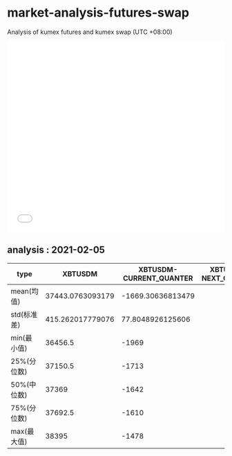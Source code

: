 # market-analysis-futures-swap
Analysis of kumex futures and kumex swap (UTC +08:00)

<iframe width="100%" height="440" src="./data.html" frameborder="no" border="0" scrolling="no"></iframe>

## analysis : 2021-02-05

type|XBTUSDM|XBTUSDM-CURRENT_QUANTER|XBTUSDM-NEXT_QUANTER|
---|---|---|---
mean(均值) | 37443.0763093179 | -1669.30636813479 | 
std(标准差) | 415.262017779076 | 77.8048926125606 | 
min(最小值) | 36456.5 | -1969 | 
25%(分位数) | 37150.5 | -1713 | 
50%(中位数) | 37369 | -1642 | 
75%(分位数) | 37692.5 | -1610 | 
max(最大值) | 38395 | -1478 | 

